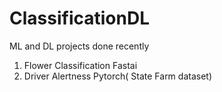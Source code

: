 # ClassificationDL
ML and DL projects done recently
1. Flower Classification Fastai
2. Driver Alertness Pytorch( State Farm dataset)
